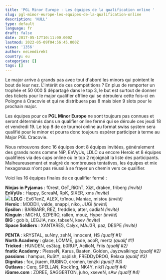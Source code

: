 ```yaml
---
title: 'PGL Minor Europe : Les équipes de la qualification online '
slug: pgl-minor-europe-les-equipes-de-la-qualification-online
description: 'NULL'
type: default
language: fr
draft: false
date: 2017-05-17T10:11:00.000Z
lastmod: 2022-05-09T04:56:45.000Z
views: '1356'
author: neLendirekt
country: eu
categories: []
tags: []
---
```

Le major arrive à grands pas avec tout d'abord les minors qui pointent le bout de leur nez. L'intérêt de ces compétitions ? En plus de remporter un trophée et 50 000 $ départagé dans le top 3, le but est surtout de donner des tickets pour le major qualifier offline qui se déroulera cette fois-ci en Pologne à Cracovie et qui ne distribuera pas 8 mais bien 9 slots pour le prochain major.

Les équipes pour ce **PGL Minor Europe** ne sont toujours pas connues et seront déterminés dans un qualifier online fermé qui se déroule ces jeudi 18 et vendredi 19\. Le top 8 de ce tournoi online au format swiss system sera qualifié pour le minor et pourra donc toujours espérer participer à terme au Major PGL Cracovie. 

Nous retrouvons donc 16 équipes dont 8 équipes invitées, généralement des grands noms comme NiP, EnVyUs, LDLC ou encore Heroic et 8 équipes qualifiées via des cups online où le top 2 rejoignait la liste des participants. Malheureusement et malgré de nombreuses tentatives, les équipes et mix hexagonaux n'ont pas réussi à se frayer un chemin vers ce qualifier.

Voici les 16 équipes finales de ce qualifier fermé : 

**Ninjas in Pyjamas** : f0rest, GeT\_RiGhT, Xizt, draken, friberg _(invité)_  
**EnVyUs** : Happy, ScreaM, RpK, SIXER, xms _(invité)_  
**![](/storage/countries/flag/europe_flag_580d21b984714.gif) LDLC** : Ex6TenZ, ALEX, to1nou, Maniac, mistou _(invité)_  
**Heroic** : MODDII, valde, snappi, niko, JUGi _(invité)_  
**Epsilon** : BARBARR, REZ, freddieb, atter, cadiaN _(invité)_  
**Kinguin** : MICHU, SZPERO, rallen, mouz, Hyper _(invité)_  
**BIG** : gob b, LEGJIA, nex, tabseN, keev _(invité)_  
**Space Soldiers** : XANTARES, Calyx, MAJ3R, paz, DESPE _(invité)_ 
  
**PENTA** : kRYSTAL, suNny, zehN, innocent, HS _(qualif #1)_  
**North Academy** : glace, LOMME, gade, acoR, mertz _(qualif #1)_  
**Tricked** : HUNDEN, es3tag, b0RUP, AcilioN, Friis _(qualif #2)_  
**fnatic Academy** : PlesseN, Karus, Baaten, Golden, Jayzwalkingz _(qualif #2)_  
**passions** : hampus, RuStY, xajdish, FREDDyDROG, Relaxa _(qualif #3)_  
**Dignitas** : fox, jkaem, RUBINO, cromen, tenzki _(qualif #3)_  
**Outlaws** : Cerq, SPELLAN, Rock1ng, NK4Y, niki1 _(qualif #4)_  
**iGame.com** : ZOREE, SAGGERTON, juho, xseveN, sAw _(qualif #4)_  
  
